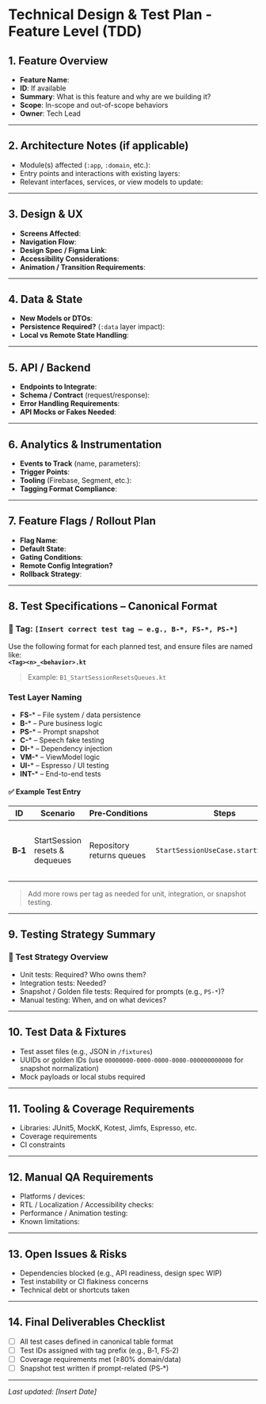 # Technical Design & Test Plan - Feature Level (TDD) 

## 1. Feature Overview
- **Feature Name**:  
- **ID**: If available
- **Summary**: What is this feature and why are we building it?  
- **Scope**: In-scope and out-of-scope behaviors  
- **Owner**: Tech Lead  

---

## 2. Architecture Notes (if applicable)
- Module(s) affected (`:app`, `:domain`, etc.):  
- Entry points and interactions with existing layers:  
- Relevant interfaces, services, or view models to update:  

---

## 3. Design & UX
- **Screens Affected**:  
- **Navigation Flow**:  
- **Design Spec / Figma Link**:  
- **Accessibility Considerations**:  
- **Animation / Transition Requirements**:

---

## 4. Data & State
- **New Models or DTOs**:  
- **Persistence Required?** (`:data` layer impact):  
- **Local vs Remote State Handling**:  

---

## 5. API / Backend
- **Endpoints to Integrate**:  
- **Schema / Contract** (request/response):  
- **Error Handling Requirements**:  
- **API Mocks or Fakes Needed**:  

---

## 6. Analytics & Instrumentation
- **Events to Track** (name, parameters):  
- **Trigger Points**:  
- **Tooling** (Firebase, Segment, etc.):  
- **Tagging Format Compliance**:  

---

## 7. Feature Flags / Rollout Plan
- **Flag Name**:  
- **Default State**:  
- **Gating Conditions**:  
- **Remote Config Integration?**  
- **Rollback Strategy**:  

---

## 8. Test Specifications – Canonical Format

### 📂 Tag: `[Insert correct test tag — e.g., B-*, FS-*, PS-*]`
Use the following format for each planned test, and ensure files are named like:  
**`<Tag><n>_<behavior>.kt`**  
> Example: `B1_StartSessionResetsQueues.kt`

### Test Layer Naming
- **FS-*** – File system / data persistence  
- **B-*** – Pure business logic  
- **PS-*** – Prompt snapshot  
- **C-*** – Speech fake testing  
- **DI-*** – Dependency injection  
- **VM-*** – ViewModel logic  
- **UI-*** – Espresso / UI testing  
- **INT-*** – End-to-end tests  

#### ✅ Example Test Entry

| ID | Scenario | Pre‑Conditions | Steps | Expected | **Implementation** | **Dependencies** |
|----|----------|----------------|-------|----------|--------------------|------------------|
| **B‑1** | StartSession resets & dequeues | Repository returns queues | `StartSessionUseCase.startSession()` | First `new_item` counts reset; queues persisted | `domain/src/test/.../StartSessionUseCaseTest.kt` `@Test fun B_1_StartSession()` | MockK, Coroutines‑Test |

> Add more rows per tag as needed for unit, integration, or snapshot testing.

---

## 9. Testing Strategy Summary

### 🎯 Test Strategy Overview
- Unit tests: Required? Who owns them?
- Integration tests: Needed?
- Snapshot / Golden file tests: Required for prompts (e.g., `PS-*`)?
- Manual testing: When, and on what devices?

---

## 10. Test Data & Fixtures
- Test asset files (e.g., JSON in `/fixtures`)  
- UUIDs or golden IDs (use `00000000-0000-0000-0000-000000000000` for snapshot normalization)  
- Mock payloads or local stubs required

---

## 11. Tooling & Coverage Requirements
- Libraries: JUnit5, MockK, Kotest, Jimfs, Espresso, etc.  
- Coverage requirements   
- CI constraints   

---

## 12. Manual QA Requirements
- Platforms / devices:  
- RTL / Localization / Accessibility checks:  
- Performance / Animation testing:  
- Known limitations:  

---

## 13. Open Issues & Risks
- Dependencies blocked (e.g., API readiness, design spec WIP)  
- Test instability or CI flakiness concerns  
- Technical debt or shortcuts taken  

---

## 14. Final Deliverables Checklist

- [ ] All test cases defined in canonical table format
- [ ] Test IDs assigned with tag prefix (e.g., B‑1, FS‑2)
- [ ] Coverage requirements met (≥80% domain/data)
- [ ] Snapshot test written if prompt-related (PS‑*)

---

_Last updated: [Insert Date]_
